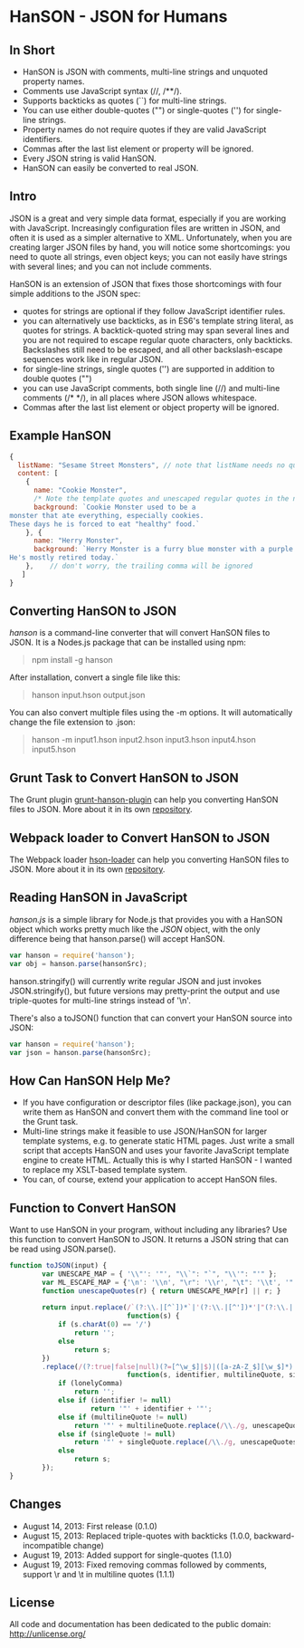 HanSON - JSON for Humans
========================

In Short
---------
* HanSON is JSON with comments, multi-line strings and unquoted property names.
* Comments use JavaScript syntax (//, /**/).
* Supports backticks as quotes (``) for multi-line strings.
* You can use either double-quotes ("") or single-quotes ('') for single-line strings.
* Property names do not require quotes if they are valid JavaScript identifiers.
* Commas after the last list element or property will be ignored.
* Every JSON string is valid HanSON.
* HanSON can easily be converted to real JSON. 



Intro
------
JSON is a great and very simple data format, especially if you are working with JavaScript. Increasingly configuration 
files are written in JSON, and often it is used as a simpler alternative to XML. Unfortunately, when you are creating
larger JSON files by hand, you will notice some shortcomings: you need to quote all strings, even object keys; 
you can not easily have strings with several lines; and you can not include comments. 

HanSON is an extension of JSON that fixes those shortcomings with four simple additions to the JSON spec:
* quotes for strings are optional if they follow JavaScript identifier rules.
* you can alternatively use backticks, as in ES6's template string literal, as quotes for strings. 
  A backtick-quoted string may span several lines and you are not required to escape regular quote characters,
  only backticks. Backslashes still need to be escaped, and all other backslash-escape sequences work like in 
  regular JSON.
* for single-line strings, single quotes ('') are supported in addition to double quotes ("")
* you can use JavaScript comments, both single line (//) and multi-line comments (/* */), in all places where JSON allows whitespace.
* Commas after the last list element or object property will be ignored. 
  
  

Example HanSON
---------------
```js
{
  listName: "Sesame Street Monsters", // note that listName needs no quotes
  content: [
    {
      name: "Cookie Monster",
      /* Note the template quotes and unescaped regular quotes in the next string */
      background: `Cookie Monster used to be a
monster that ate everything, especially cookies.
These days he is forced to eat "healthy" food.`
    }, {
      name: "Herry Monster",
      background: `Herry Monster is a furry blue monster with a purple nose.
He's mostly retired today.`
    },    // don't worry, the trailing comma will be ignored
   ]
}
```
  
  
Converting HanSON to JSON
----------------------------
*hanson* is a command-line converter that will convert HanSON files to JSON. 
It is a Nodes.js package that can be installed using npm:
> npm install -g hanson

After installation, convert a single file like this:
> hanson input.hson output.json

You can also convert multiple files using the -m options. It will automatically change the file extension to .json:
> hanson -m input1.hson input2.hson input3.hson input4.hson input5.hson



Grunt Task to Convert HanSON to JSON
--------------------------------------

The Grunt plugin <a href="https://github.com/timjansen/grunt-hanson-plugin">grunt-hanson-plugin</a> can help you converting 
HanSON files to JSON. More about it in its own <a href="https://github.com/timjansen/grunt-hanson-plugin">repository</a>.


Webpack loader to Convert HanSON to JSON
--------------------------------------

The Webpack loader [hson-loader](https://github.com/kentcdodds/hson-loader) can help you converting HanSON files to JSON. More
about it in its own [repository](https://github.com/kentcdodds/hson-loader).


Reading HanSON in JavaScript
-------------------------------
*hanson.js* is a simple library for Node.js that provides you with a HanSON object which works pretty much like the *JSON*
object, with the only difference being that hanson.parse() will accept HanSON.

```js
var hanson = require('hanson');
var obj = hanson.parse(hansonSrc);
```
 
hanson.stringify() will currently write regular JSON and just invokes JSON.stringify(), but future versions may pretty-print 
the output and use triple-quotes for multi-line strings instead of '\n'.

There's also a toJSON() function that can convert your HanSON source into JSON:
```js
var hanson = require('hanson');
var json = hanson.parse(hansonSrc);
```



How Can HanSON Help Me?
--------------------------
* If you have configuration or descriptor files (like package.json), you can write them as HanSON and convert them 
  with the command line tool or the Grunt task.
* Multi-line strings make it feasible to use JSON/HanSON for larger template systems, e.g. to generate static HTML pages. 
  Just write a small script that accepts HanSON and uses your favorite JavaScript template engine to create HTML.
  Actually this is why I started HanSON - I wanted to replace my XSLT-based template system.
* You can, of course, extend your application to accept HanSON files.



Function to Convert HanSON
----------------------------
Want to use HanSON in your program, without including any libraries? Use this function to convert
HanSON to JSON. It returns a JSON string that can be read using JSON.parse().

```js
function toJSON(input) {
		var UNESCAPE_MAP = { '\\"': '"', "\\`": "`", "\\'": "'" };
		var ML_ESCAPE_MAP = {'\n': '\\n', "\r": '\\r', "\t": '\\t', '"': '\\"'};
		function unescapeQuotes(r) { return UNESCAPE_MAP[r] || r; }
		
		return input.replace(/`(?:\\.|[^`])*`|'(?:\\.|[^'])*'|"(?:\\.|[^"])*"|\/\*[^]*?\*\/|\/\/.*\n?/g, // pass 1: remove comments 
							 function(s) {
			if (s.charAt(0) == '/')
				return '';
			else  
				return s;
		})
		.replace(/(?:true|false|null)(?=[^\w_$]|$)|([a-zA-Z_$][\w_$]*)|`((?:\\.|[^`])*)`|'((?:\\.|[^'])*)'|"(?:\\.|[^"])*"|(,)(?=\s*[}\]])/g, // pass 2: requote 
							 function(s, identifier, multilineQuote, singleQuote, lonelyComma) {
			if (lonelyComma)
				return '';
			else if (identifier != null)
					return '"' + identifier + '"';
			else if (multilineQuote != null)
				return '"' + multilineQuote.replace(/\\./g, unescapeQuotes).replace(/[\n\r\t"]/g, function(r) { return ML_ESCAPE_MAP[r]; }) + '"';
			else if (singleQuote != null)
				return '"' + singleQuote.replace(/\\./g, unescapeQuotes).replace(/"/g, '\\"') + '"';
			else 
				return s;
		});
}
```

Changes
--------
* August 14, 2013: First release (0.1.0)
* August 15, 2013: Replaced triple-quotes with backticks (1.0.0, backward-incompatible change)
* August 19, 2013: Added support for single-quotes (1.1.0)
* August 19, 2013: Fixed removing commas followed by comments, support \r and \t in multiline quotes (1.1.1)

License
--------
All code and documentation has been dedicated to the public domain:
http://unlicense.org/






  
